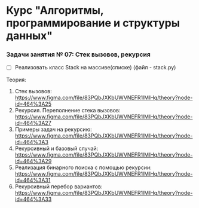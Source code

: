 # Курс "Алгоритмы, программирование и структуры данных"

### Задачи занятия № 07: Стек вызовов, рекурсия

- [ ] Реализовать класс Stack на массиве(списке) (файл - stack.py)

Теория: 
1. Стек вызовов: https://www.figma.com/file/83PQbJXKbUWVNEFR1lMlHq/theory?node-id=464%3A25
2. Рекурсия. Переполнение стека вызовов: https://www.figma.com/file/83PQbJXKbUWVNEFR1lMlHq/theory?node-id=464%3A27
3. Примеры задач на рекурсию: https://www.figma.com/file/83PQbJXKbUWVNEFR1lMlHq/theory?node-id=464%3A3
4. Рекурсивный и базовый случай: https://www.figma.com/file/83PQbJXKbUWVNEFR1lMlHq/theory?node-id=464%3A29
5. Реализация бинарного поиска с помощью рекурсии: https://www.figma.com/file/83PQbJXKbUWVNEFR1lMlHq/theory?node-id=464%3A31
6. Рекурсивный перебор вариантов: https://www.figma.com/file/83PQbJXKbUWVNEFR1lMlHq/theory?node-id=464%3A33
